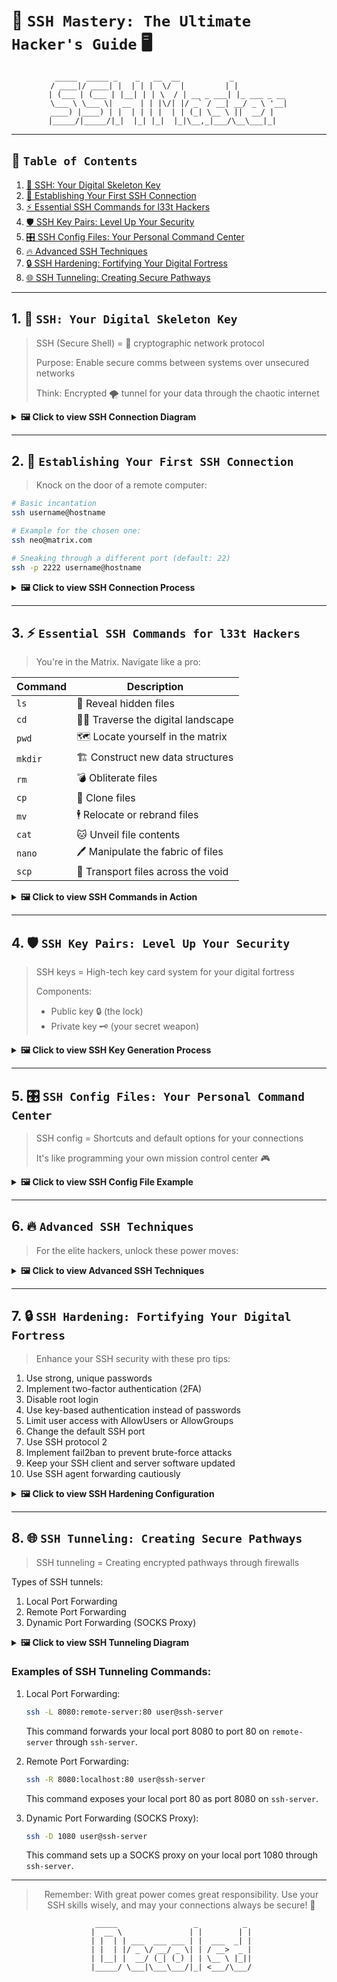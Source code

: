 # 🚀 `SSH Mastery: The Ultimate Hacker's Guide` 🖥️

<div align="center">

```ascii
 _____  _____ _    _   __  __           _            
/ ____|/ ____| |  | | |  \/  |         | |           
| (___ | (___ | |__| | | \  / | __ _ ___| |_ ___ _ __ 
\___ \ \___ \|  __  | | |\/| |/ _` / __| __/ _ \ '__|
____) |____) | |  | | | |  | | (_| \__ \ ||  __/ |   
|_____/|_____/|_|  |_| |_|  |_|\__,_|___/\__\___|_|   
```

</div>

---

## 🔗 `Table of Contents`

1. [🔑 SSH: Your Digital Skeleton Key](#1--ssh-your-digital-skeleton-key)
2. [🔌 Establishing Your First SSH Connection](#2--establishing-your-first-ssh-connection)
3. [⚡ Essential SSH Commands for l33t Hackers](#3--essential-ssh-commands-for-l33t-hackers)
4. [🛡️ SSH Key Pairs: Level Up Your Security](#4-️-ssh-key-pairs-level-up-your-security)
5. [🎛️ SSH Config Files: Your Personal Command Center](#5-️-ssh-config-files-your-personal-command-center)
6. [🔥 Advanced SSH Techniques](#6--advanced-ssh-techniques)
7. [🔒 SSH Hardening: Fortifying Your Digital Fortress](#7--ssh-hardening-fortifying-your-digital-fortress)
8. [🌐 SSH Tunneling: Creating Secure Pathways](#8--ssh-tunneling-creating-secure-pathways)

---

## 1. 🔑 `SSH: Your Digital Skeleton Key`

> SSH (Secure Shell) = 🔐 cryptographic network protocol
> 
> Purpose: Enable secure comms between systems over unsecured networks
> 
> Think: Encrypted 🌪️ tunnel for your data through the chaotic internet

<details>
<summary><strong>🖼️ Click to view SSH Connection Diagram</strong></summary>

```
[Screenshot placeholder: SSH connection diagram]
```

### 📸 Screenshot Description:
This diagram illustrates the fundamental concept of an SSH connection. You'll see two systems represented: a client (typically your local machine) on the left, and a server (the remote system you're connecting to) on the right. Between them, there's a visual representation of the internet, depicted as a chaotic cloud to symbolize the potential security risks of unencrypted communication.

The key element is a bold, green arrow running from the client to the server, representing the SSH tunnel. This arrow passes through the internet cloud unaffected, demonstrating how SSH creates a secure channel through potentially unsafe networks. Small lock icons at each end of the arrow emphasize the encrypted nature of the connection.

Alongside the diagram, you'll find brief annotations explaining:
1. Client-side encryption
2. Secure transmission through the internet
3. Server-side decryption

This visual aid helps to conceptualize how SSH provides a safe passage for your data, even when traversing unsecured networks.
</details>

---

## 2. 🔌 `Establishing Your First SSH Connection`

> Knock on the door of a remote computer:

```bash
# Basic incantation
ssh username@hostname

# Example for the chosen one:
ssh neo@matrix.com

# Sneaking through a different port (default: 22)
ssh -p 2222 username@hostname
```

<details>
<summary><strong>🖼️ Click to view SSH Connection Process</strong></summary>

```
[Screenshot placeholder: SSH connection process]
```

### 📸 Screenshot Description:
This screenshot provides a step-by-step visual guide to establishing an SSH connection. The image displays a terminal or command prompt window, showcasing the entire connection process from start to finish.

Key elements you'll observe:

1. **Command Entry**: At the top, you'll see the SSH command being entered: `ssh username@hostname`.

2. **Fingerprint Prompt**: Following the command, there's a message about the server's fingerprint. This is a security feature to verify the server's identity. It typically appears only on the first connection to a new server.

3. **Password Prompt**: Next, you'll see a prompt asking for the user's password. For security reasons, the password characters are not displayed as they're typed.

4. **Welcome Message**: Upon successful authentication, you'll see a welcome message or MOTD (Message of the Day) from the server.

5. **New Command Prompt**: Finally, you'll observe a new command prompt, typically ending with a `$` or `#` symbol, indicating you're now connected to the remote system.

Each step is clearly labeled, and important security notices or prompts are highlighted for emphasis. This screenshot provides a clear, visual reference for users to understand what to expect when initiating an SSH connection, enhancing their confidence in using the protocol.
</details>

---

## 3. ⚡ `Essential SSH Commands for l33t Hackers`

> You're in the Matrix. Navigate like a pro:

| Command | Description |
|---------|-------------|
| `ls`    | 👀 Reveal hidden files |
| `cd`    | 🚶‍♂️ Traverse the digital landscape |
| `pwd`   | 🗺️ Locate yourself in the matrix |
| `mkdir` | 🏗️ Construct new data structures |
| `rm`    | 💣 Obliterate files |
| `cp`    | 🐑 Clone files |
| `mv`    | 🕴️ Relocate or rebrand files |
| `cat`   | 🐱 Unveil file contents |
| `nano`  | 🖊️ Manipulate the fabric of files |
| `scp`   | 🚚 Transport files across the void |

<details>
<summary><strong>🖼️ Click to view SSH Commands in Action</strong></summary>

```
[Screenshot placeholder: SSH commands in action]
```

### 📸 Screenshot Description:
This comprehensive screenshot showcases the execution and output of various essential SSH commands in a terminal environment. The image is designed to give you a clear understanding of how these commands work in practice.

Key features of the screenshot:

1. **Command Prompt**: Each command is preceded by a command prompt (e.g., `user@host:~$`), clearly separating different commands.

2. **Command Execution**: You'll see each command being typed out, exactly as you would enter it.

3. **Command Output**: Below each command, you'll find its corresponding output, demonstrating what to expect when you use these commands.

4. **File and Directory Structure**: The outputs of `ls` and `pwd` commands show a typical file and directory structure, giving you a sense of how information is organized on a Unix-like system.

5. **File Manipulation**: The effects of commands like `mkdir`, `cp`, `mv`, and `rm` are clearly demonstrated, showing before and after states of the file system.

6. **File Content**: The `cat` command output shows the content of a text file, while the `nano` command opens a text editor interface.

7. **Remote File Transfer**: The `scp` command demonstrates both uploading and downloading files, with progress indicators.

Each command and its output are clearly labeled and, where necessary, accompanied by brief explanations. This screenshot serves as a visual cheat sheet, helping you understand how these essential commands behave in a real SSH session.
</details>

---

## 4. 🛡️ `SSH Key Pairs: Level Up Your Security`

> SSH keys = High-tech key card system for your digital fortress
> 
> Components:
> - Public key 🔒 (the lock)
> - Private key 🗝️ (your secret weapon)

<details>
<summary><strong>🖼️ Click to view SSH Key Generation Process</strong></summary>

```
[Screenshot placeholder: SSH key generation process]
```

### 📸 Screenshot Description:
This screenshot guides you through the process of generating an SSH key pair, a crucial step in enhancing your SSH security. The image captures a terminal window showing the entire key generation process.

Key elements in the screenshot:

1. **Command Initiation**: At the top, you'll see the command to start the key generation process: `ssh-keygen -t rsa -b 4096`.

2. **Key File Location Prompt**: The system asks where to save the key pair. The default location (`/home/username/.ssh/id_rsa`) is shown, demonstrating the standard file naming convention.

3. **Passphrase Entry**: You'll observe prompts to enter and confirm a passphrase. This additional security layer is optional but recommended.

4. **Key Generation Visualization**: A unique aspect of SSH key generation is the randomart image. This is displayed in ASCII art format, providing a visual fingerprint of your key.

5. **Confirmation Message**: At the bottom, you'll see messages confirming the successful generation of both the private and public keys, along with their save locations.

6. **File Permissions**: The screenshot may include a command and output showing how to set correct permissions for the key files (`chmod 600 ~/.ssh/id_rsa`).

Each step is clearly labeled, with important security notices or options highlighted. This visual guide helps demystify the key generation process, making it easier for users to implement this crucial security measure.
</details>

---

## 5. 🎛️ `SSH Config Files: Your Personal Command Center`

> SSH config = Shortcuts and default options for your connections
> 
> It's like programming your own mission control center 🎮

<details>
<summary><strong>🖼️ Click to view SSH Config File Example</strong></summary>

```
[Screenshot placeholder: SSH config file]
```

### 📸 Screenshot Description:
This screenshot provides an in-depth look at a typical SSH config file, showcasing how to set up and customize your SSH connections. The image displays the content of the `~/.ssh/config` file opened in a text editor.

Key features of the screenshot:

1. **File Location**: The top of the image clearly shows the file path: `~/.ssh/config`.

2. **Host Definitions**: You'll see multiple `Host` blocks, each defining settings for different remote servers.

3. **Common Options**: The screenshot demonstrates various configuration options such as:
   - `HostName`: The actual server address
   - `User`: Default username for the connection
   - `Port`: Custom SSH port, if not using the default 22
   - `IdentityFile`: Path to the SSH key for this connection
   - `ForwardAgent`: Option for SSH agent forwarding

4. **Wildcards**: An example of using wildcards in host definitions (e.g., `Host *.example.com`) to apply settings to multiple hosts.

5. **Commenting**: Proper use of comments (lines starting with `#`) to explain each configuration option.

6. **Advanced Options**: Examples of more advanced configurations like ProxyJump for connecting through a bastion host.

Each section of the config file is clearly labeled, with brief explanations of what each option does. This visual reference helps users understand how to structure their own SSH config files, enabling them to streamline their SSH workflow and manage multiple connections efficiently.
</details>

---

## 6. 🔥 `Advanced SSH Techniques`

> For the elite hackers, unlock these power moves:

<details>
<summary><strong>🖼️ Click to view Advanced SSH Techniques</strong></summary>

```
[Screenshot placeholder: Advanced SSH techniques]
```

### 📸 Screenshot Description:
This advanced techniques screenshot showcases a command that combine multiple options and commads to perform complex tasks. Let's go through an example of using SSH with port forwarding and executing remote commands.
-L 8080:remote-server:80 Set up local port forwarding
-i /path/to/private_key: Specifies the path to the SSH private key for authentication.
-p 2222: Connect to remoe_host
- user@remote_host: The username and hostname(or IP) of the remote machine.
- 'bash -s' < local_script,sh: This executes the local script on the remote server. 

Key elements in the screenshot:

1. **Port Forwarding**:
   - Local forwarding: `ssh -L 8080:localhost:80 user@remotehost`
   - Remote forwarding: `ssh -R 8080:localhost:80 user@remotehost`
   The output shows successful tunnel establishment and any relevant system messages.

2. **SOCKS Proxy**:
   Command: `ssh -D 9090 user@remotehost`
   You'll see confirmation of the SOCKS proxy being set up, potentially with a message about how to configure your applications to use this proxy.

3. **X11 Forwarding**:
   Command: `ssh -X user@remotehost`
   The screenshot shows a successful X11 connection, possibly with a simple graphical application being launched to demonstrate functionality.

4. **Jump Hosts**:
   Command: `ssh -J jumphost user@destinationhost`
   Output demonstrates successful connection through an intermediate server.

5. **Running Remote Commands**:
   Example: `ssh user@remotehost 'ls -l /var/log'`
   The screenshot shows the command execution and its output directly in the local terminal.

6. **SSH Multiplexing**:
   Configuration in `~/.ssh/config` and a command to check active connections.

Each technique is clearly labeled with a brief explanation of its purpose and potential use cases. The screenshot may also include snippets of relevant configuration files where applicable.

This visual guide serves as a reference for advanced users looking to leverage SSH's full potential, showcasing how these powerful features can be implemented in real-world scenarios.
</details>

---

## 7. 🔒 `SSH Hardening: Fortifying Your Digital Fortress`

> Enhance your SSH security with these pro tips:

1. Use strong, unique passwords
2. Implement two-factor authentication (2FA)
3. Disable root login
4. Use key-based authentication instead of passwords
5. Limit user access with AllowUsers or AllowGroups
6. Change the default SSH port
7. Use SSH protocol 2
8. Implement fail2ban to prevent brute-force attacks
9. Keep your SSH client and server software updated
10. Use SSH agent forwarding cautiously

<details>
<summary><strong>🖼️ Click to view SSH Hardening Configuration</strong></summary>

```
[Screenshot placeholder: SSH hardening configuration]
```

### 📸 Screenshot Description:
This screenshot provides a visual guide to hardening your SSH configuration. The image displays the `/etc/ssh/sshd_config` file open in a text editor, with various security-enhancing settings highlighted and explained.

Key features of the screenshot:

1. **Protocol Version**: A line specifying `Protocol 2` to use only the more secure SSH protocol version.

2. **Port Configuration**: The `Port` directive set to a non-standard port number to avoid automated scanning attempts.

3. **Root Login**: The `PermitRootLogin` option set to `no` to prevent direct root access.

4. **Password Authentication**: `PasswordAuthentication` set to `no` to enforce key-based authentication.

5. **User Restrictions**: Examples of `AllowUsers` or `AllowGroups` directives to limit SSH access to specific users or groups.

6. **Idle Timeout**: `ClientAliveInterval` and `ClientAliveCountMax` settings to automatically disconnect inactive sessions.

7. **Failed Login Attempts**: `MaxAuthTries` set to a low number to limit brute-force attempts.

8. **Two-Factor Authentication**: Configuration lines for enabling and setting up 2FA.

Each security setting is clearly labeled and accompanied by a brief explanation of its purpose and impact. This visual guide helps system administrators and security-conscious users understand and implement best practices for SSH security.
</details>

---


## 8. 🌐 `SSH Tunneling: Creating Secure Pathways`

> SSH tunneling = Creating encrypted pathways through firewalls

Types of SSH tunnels:
1. Local Port Forwarding
2. Remote Port Forwarding
3. Dynamic Port Forwarding (SOCKS Proxy)

<details>
<summary><strong>🖼️ Click to view SSH Tunneling Diagram</strong></summary>

```
[Screenshot placeholder: SSH tunneling diagram]
```

### 📸 Screenshot Description:
This diagram illustrates the concept and types of SSH tunneling. The image is divided into three sections, each representing a different type of SSH tunnel.

Key elements in the diagram:

1. **Local Port Forwarding**:
   - Shows a client machine connecting to a remote SSH server.
   - An arrow from a local port on the client machine points to a destination server through the SSH server.
   - Demonstrates how local port forwarding allows accessing a remote service as if it were local.

2. **Remote Port Forwarding**:
   - Displays a remote SSH server connecting back to the client machine.
   - An arrow from a port on the SSH server points to a local service on the client machine.
   - Illustrates how remote port forwarding enables exposing a local service to the remote server.

3. **Dynamic Port Forwarding (SOCKS Proxy)**:
   - Shows multiple arrows from various applications on the client machine, all converging to a single local port.
   - This local port is then connected to the SSH server, which fans out to multiple destination servers.
   - Demonstrates how dynamic port forwarding creates a versatile SOCKS proxy for multiple applications.

Each type of tunnel is clearly labeled and color-coded for easy differentiation. Arrows indicate the direction of data flow, and brief annotations explain the purpose and use case for each tunneling method.

This visual guide helps users understand the different types of SSH tunnels and how they can be used to securely access or expose services across networks.
</details>

### Examples of SSH Tunneling Commands:

1. Local Port Forwarding:
   ```bash
   ssh -L 8080:remote-server:80 user@ssh-server
   ```
   This command forwards your local port 8080 to port 80 on `remote-server` through `ssh-server`.

2. Remote Port Forwarding:
   ```bash
   ssh -R 8080:localhost:80 user@ssh-server
   ```
   This command exposes your local port 80 as port 8080 on `ssh-server`.

3. Dynamic Port Forwarding (SOCKS Proxy):
   ```bash
   ssh -D 1080 user@ssh-server
   ```
   This command sets up a SOCKS proxy on your local port 1080 through `ssh-server`.

---

<div align="center">

> Remember: With great power comes great responsibility. Use your SSH skills wisely, and may your connections always be secure! 🔐

```ascii
  _____                 _          _ 
 |  __ \               | |        | |
 | |  | | ___  ___ ___ | |  ___  _| |
 | |  | |/ _ \/ __/ _ \| | / __>  _ |
 | |__| |  __/ (_| (_) | | \__ \ |_||
 |_____/ \___|\___\___/|_| <___/\___/
```

</div>


